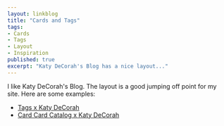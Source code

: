 ```yaml
---
layout: linkblog
title: "Cards and Tags"
tags:
- Cards
- Tags
- Layout
- Inspiration
published: true
excerpt: "Katy DeCorah's Blog has a nice layout..."
---
```

I like Katy DeCorah's Blog. The layout is a good jumping off point for my  site.
Here are some examples:

* [Tags x Katy DeCorah](http://katydecorah.com/tags/)
* [Card Card Catalog x Katy DeCorah](http://katydecorah.com/card-catalog/)
